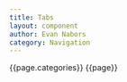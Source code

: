 ```yaml
---
title: Tabs
layout: component
author: Evan Nabors
category: Navigation
---
```


{{page.categories}}
{{page}}